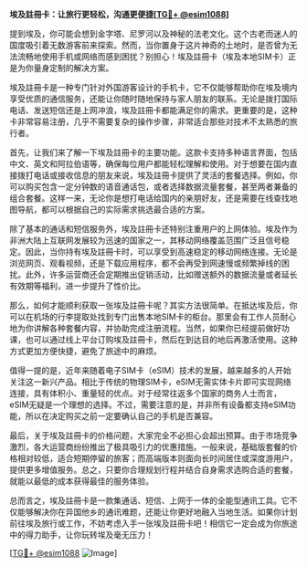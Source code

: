 **埃及註冊卡：让旅行更轻松，沟通更便捷[[TG💪+ @esim1088](https://t.me/s/esim1088)]**

提到埃及，你可能会想到金字塔、尼罗河以及神秘的法老文化。这个古老而迷人的国度吸引着无数游客前来探索。然而，当你置身于这片神奇的土地时，是否曾为无法流畅地使用手机或网络而感到困扰？别担心！埃及註冊卡（埃及本地SIM卡）正是为你量身定制的解决方案。

埃及註冊卡是一种专门针对外国游客设计的手机卡，它不仅能够帮助你在埃及境内享受优质的通信服务，还能让你随时随地保持与家人朋友的联系。无论是拨打国际电话、发送短信还是上网冲浪，埃及註冊卡都能满足你的需求。更重要的是，这种卡非常容易注册，几乎不需要复杂的操作步骤，非常适合那些对技术不太熟悉的旅行者。

首先，让我们来了解一下埃及註冊卡的主要功能。这款卡支持多种语言界面，包括中文、英文和阿拉伯语等，确保每位用户都能轻松理解和使用。对于想要在国内直接拨打电话或接收信息的朋友来说，埃及註冊卡提供了灵活的套餐选择。例如，你可以购买包含一定分钟数的语音通话包，或者选择数据流量套餐，甚至两者兼备的组合套餐。这样一来，无论你是想打电话给国内的亲朋好友，还是需要在线查找地图导航，都可以根据自己的实际需求挑选最合适的方案。

除了基本的通话和短信服务外，埃及註冊卡还特别注重用户的上网体验。埃及作为非洲大陆上互联网发展较为迅速的国家之一，其移动网络覆盖范围广泛且信号稳定。因此，当你持有埃及註冊卡时，可以享受到高速稳定的移动网络连接。无论是浏览网页、观看视频，还是下载应用程序，都不会再受到网速慢或频繁掉线的困扰。此外，许多运营商还会定期推出促销活动，比如赠送额外的数据流量或者延长有效期等福利，进一步提升了性价比。

那么，如何才能顺利获取一张埃及註冊卡呢？其实方法很简单。在抵达埃及后，你可以在机场的行李提取处找到专门出售本地SIM卡的柜台。那里会有工作人员耐心地为你讲解各种套餐内容，并协助完成注册流程。当然，如果你已经提前做好功课，也可以通过线上平台订购埃及註冊卡，然后在到达目的地后再激活使用。这种方式更加方便快捷，避免了旅途中的麻烦。

值得一提的是，近年来随着电子SIM卡（eSIM）技术的发展，越来越多的人开始关注这一新兴产品。相比于传统的物理SIM卡，eSIM无需实体卡片即可实现网络连接，具有体积小、重量轻的优点。对于经常往返多个国家的商务人士而言，eSIM无疑是一个理想的选择。不过，需要注意的是，并非所有设备都支持eSIM功能，所以在决定购买之前一定要确认自己的手机是否兼容。

最后，关于埃及註冊卡的价格问题，大家完全不必担心会超出预算。由于市场竞争激烈，各大运营商纷纷推出了极具吸引力的优惠措施。一般来说，基础版套餐的价格相对较低，适合短期停留的旅客；而高端版本则面向长时间居住或深度游用户，提供更多增值服务。总之，只要你合理规划行程并结合自身需求选购合适的套餐，就能以最低的成本获得最佳的服务体验。

总而言之，埃及註冊卡是一款集通话、短信、上网于一体的全能型通讯工具。它不仅能够解决你在异国他乡的通讯难题，还能让你更好地融入当地生活。如果你计划前往埃及旅行或工作，不妨考虑入手一张埃及註冊卡吧！相信它一定会成为你旅途中的得力助手，让你玩转埃及毫无压力！

[[TG💪+ @esim1088](https://t.me/s/esim1088) ![Image](https://i.postimg.cc/4NQfJmqS/Snipaste-2025-05-13-00-14-12.png)]